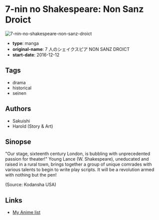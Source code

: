# 7-nin no Shakespeare: Non Sanz Droict

![7-nin-no-shakespeare-non-sanz-droict](https://cdn.myanimelist.net/images/manga/3/194344.jpg)

-   **type**: manga
-   **original-name**: 7 人のシェイクスピア NON SANZ DROICT
-   **start-date**: 2016-12-12

## Tags

-   drama
-   historical
-   seinen

## Authors

-   Sakuishi
-   Harold (Story & Art)

## Sinopse

"Our stage, sixteenth century London, is bubbling with unprecedented passion for theater!" Young Lance (W. Shakespeare), uneducated and raised in a rural town, brings together a group of unique comrades with various talents to begin to write play scripts. It will be a revolution armed with nothing but the pen!

(Source: Kodansha USA)

## Links

-   [My Anime list](https://myanimelist.net/manga/105394/7-nin_no_Shakespeare__Non_Sanz_Droict)
